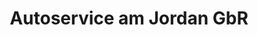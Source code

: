 ---
title: "Autoservice am Jordan GbR"
url: /thale/autoservice-am-jordan-gbr/
shop: Autowerkstatt
---